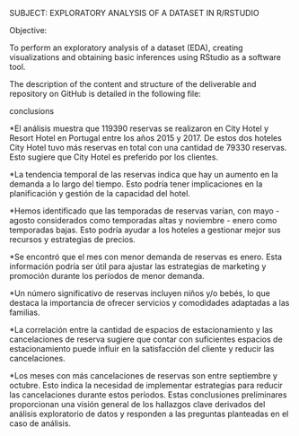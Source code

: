 SUBJECT: EXPLORATORY ANALYSIS OF A DATASET IN R/RSTUDIO

Objective:
                                                        
To perform an exploratory analysis of a dataset (EDA), creating visualizations and obtaining basic inferences using RStudio as a software tool.

The description of the content and structure of the deliverable and repository on GitHub is detailed in the following file:


conclusions

*El análisis muestra que 119390 reservas se realizaron en City Hotel y Resort Hotel en Portugal entre los años 2015 y 2017. De estos dos hoteles City Hotel tuvo más reservas en total con una cantidad de 79330 reservas. Esto sugiere que City Hotel es preferido por los clientes.

*La tendencia temporal de las reservas indica que hay un aumento en la demanda a lo largo del tiempo. Esto podría tener implicaciones en la planificación y gestión de la capacidad del hotel.

*Hemos identificado que las temporadas de reservas varían, con mayo - agosto considerados como temporadas altas y noviembre - enero como temporadas bajas. Esto podría ayudar a los hoteles a gestionar mejor sus recursos y estrategias de precios.

*Se encontró que el mes con menor demanda de reservas es enero. Esta información podría ser útil para ajustar las estrategias de marketing y promoción durante los períodos de menor demanda.

*Un número significativo de reservas incluyen niños y/o bebés, lo que destaca la importancia de ofrecer servicios y comodidades adaptadas a las familias.


*La correlación entre la cantidad de espacios de estacionamiento y las cancelaciones de reserva sugiere que contar con suficientes espacios de estacionamiento puede influir en la satisfacción del cliente y reducir las cancelaciones.


*Los meses con más cancelaciones de reservas son entre septiembre y octubre. Esto indica la necesidad de implementar estrategias para reducir las cancelaciones durante estos períodos.
Estas conclusiones preliminares proporcionan una visión general de los hallazgos clave derivados del análisis exploratorio de datos y responden a las preguntas planteadas en el caso de análisis.

